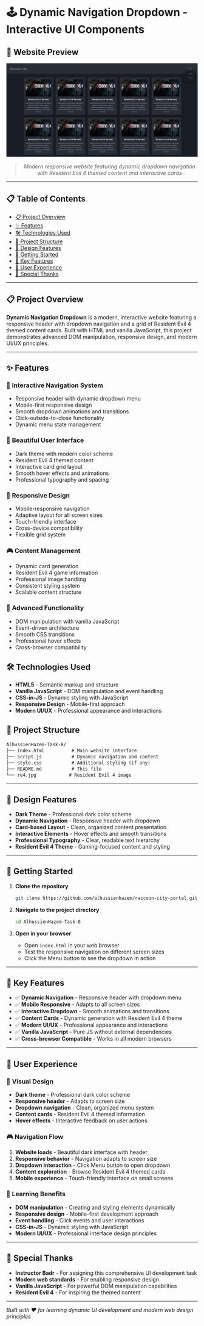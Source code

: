# 🕹️ Dynamic Navigation Dropdown - Interactive UI Components

## 📸 Website Preview

<div align="center">

![Dynamic Navigation Dropdown](website-showcase.png)

</div>

<div align="center">

> *Modern responsive website featuring dynamic dropdown navigation with Resident Evil 4 themed content and interactive cards*

</div>

---

## 📋 Table of Contents
- [📋 Project Overview](#-project-overview)
- [✨ Features](#-features)
- [🛠️ Technologies Used](#️-technologies-used)
- [📁 Project Structure](#-project-structure)
- [🎨 Design Features](#-design-features)
- [🚀 Getting Started](#-getting-started)
- [🎯 Key Features](#-key-features)
- [📱 User Experience](#-user-user-experience)
- [🌟 Special Thanks](#-special-thanks)

---

## 📋 Project Overview

**Dynamic Navigation Dropdown** is a modern, interactive website featuring a responsive header with dropdown navigation and a grid of Resident Evil 4 themed content cards. Built with HTML and vanilla JavaScript, this project demonstrates advanced DOM manipulation, responsive design, and modern UI/UX principles.

---

## ✨ Features

### 🎯 **Interactive Navigation System**
- Responsive header with dynamic dropdown menu
- Mobile-first responsive design
- Smooth dropdown animations and transitions
- Click-outside-to-close functionality
- Dynamic menu state management

### 🎨 **Beautiful User Interface**
- Dark theme with modern color scheme
- Resident Evil 4 themed content
- Interactive card grid layout
- Smooth hover effects and animations
- Professional typography and spacing

### 📱 **Responsive Design**
- Mobile-responsive navigation
- Adaptive layout for all screen sizes
- Touch-friendly interface
- Cross-device compatibility
- Flexible grid system

### 🎮 **Content Management**
- Dynamic card generation
- Resident Evil 4 game information
- Professional image handling
- Consistent styling system
- Scalable content structure

### 🚀 **Advanced Functionality**
- DOM manipulation with vanilla JavaScript
- Event-driven architecture
- Smooth CSS transitions
- Professional hover effects
- Cross-browser compatibility

## 🛠️ Technologies Used

- **HTML5** - Semantic markup and structure
- **Vanilla JavaScript** - DOM manipulation and event handling
- **CSS-in-JS** - Dynamic styling with JavaScript
- **Responsive Design** - Mobile-first approach
- **Modern UI/UX** - Professional appearance and interactions

## 📁 Project Structure

```
AlhussienHazem-Task-8/
├── index.html          # Main website interface
├── script.js           # Dynamic navigation and content
├── style.css           # Additional styling (if any)
├── README.md           # This file
└── re4.jpg            # Resident Evil 4 image
```

---

## 🎨 Design Features

- **Dark Theme** - Professional dark color scheme
- **Dynamic Navigation** - Responsive header with dropdown
- **Card-based Layout** - Clean, organized content presentation
- **Interactive Elements** - Hover effects and smooth transitions
- **Professional Typography** - Clear, readable text hierarchy
- **Resident Evil 4 Theme** - Gaming-focused content and styling

---

## 🚀 Getting Started

1. **Clone the repository**
   ```bash
   git clone https://github.com/alhussienhazem/raccoon-city-portal.git
   ```

2. **Navigate to the project directory**
   ```bash
   cd AlhussienHazem-Task-8
   ```

3. **Open in your browser**
   - Open `index.html` in your web browser
   - Test the responsive navigation on different screen sizes
   - Click the Menu button to see the dropdown in action

---

## 🎯 Key Features

- ✅ **Dynamic Navigation** - Responsive header with dropdown menu
- ✅ **Mobile Responsive** - Adapts to all screen sizes
- ✅ **Interactive Dropdown** - Smooth animations and transitions
- ✅ **Content Cards** - Dynamic generation with Resident Evil 4 theme
- ✅ **Modern UI/UX** - Professional appearance and interactions
- ✅ **Vanilla JavaScript** - Pure JS without external dependencies
- ✅ **Cross-browser Compatible** - Works in all modern browsers

---

## 📱 User Experience

### 🎨 **Visual Design**
- **Dark theme** - Professional dark color scheme
- **Responsive header** - Adapts to screen size
- **Dropdown navigation** - Clean, organized menu system
- **Content cards** - Resident Evil 4 themed information
- **Hover effects** - Interactive feedback on user actions

### 🎮 **Navigation Flow**
1. **Website loads** - Beautiful dark interface with header
2. **Responsive behavior** - Navigation adapts to screen size
3. **Dropdown interaction** - Click Menu button to open dropdown
4. **Content exploration** - Browse Resident Evil 4 themed cards
5. **Mobile experience** - Touch-friendly interface on small screens

### 🎯 **Learning Benefits**
- **DOM manipulation** - Creating and styling elements dynamically
- **Responsive design** - Mobile-first development approach
- **Event handling** - Click events and user interactions
- **CSS-in-JS** - Dynamic styling with JavaScript
- **Modern UI/UX** - Professional interface design principles

---


## 🌟 Special Thanks

- **Instructor Badr** - For assigning this comprehensive UI development task
- **Modern web standards** - For enabling responsive design
- **Vanilla JavaScript** - For powerful DOM manipulation capabilities
- **Resident Evil 4** - For inspiring the themed content

---

*Built with ❤️ for learning dynamic UI development and modern web design principles*
